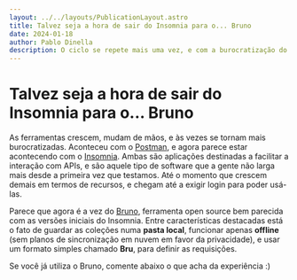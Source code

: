 ```yaml
---
layout: ../../layouts/PublicationLayout.astro
title: Talvez seja a hora de sair do Insomnia para o... Bruno
date: 2024-01-18
author: Pablo Dinella
description: O ciclo se repete mais uma vez, e com a burocratização do Insomnia surge uma nova opção: Bruno
--- 
```


# Talvez seja a hora de sair do Insomnia para o... Bruno

As ferramentas crescem, mudam de mãos, e às vezes se tornam mais burocratizadas. Aconteceu com o [Postman](https://www.postman.com/), e agora parece estar acontecendo com o [Insomnia](https://insomnia.rest/). Ambas são aplicações destinadas a facilitar a interação com APIs, e são aquele tipo de software que a gente não larga mais desde a primeira vez que testamos. Até o momento que crescem demais em termos de recursos, e chegam até a exigir login para poder usá-las.

Parece que agora é a vez do [Bruno](https://www.usebruno.com/), ferramenta open source bem parecida com as versões iniciais do Insomnia. Entre características destacadas está o fato de guardar as coleções numa **pasta local**, funcionar apenas **offline** (sem planos de sincronização em nuvem em favor da privacidade), e usar um formato simples chamado **Bru**, para definir as requisições.

Se você já utiliza o Bruno, comente abaixo o que acha da experiência :)
<!--stackedit_data:
eyJoaXN0b3J5IjpbMTc0NTk0Nzc2MiwtMjA3NTM3NTYyNV19
-->